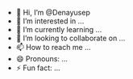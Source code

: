 - 👋 Hi, I’m @Denayusep
- 👀 I’m interested in ...
- 🌱 I’m currently learning ...
- 💞️ I’m looking to collaborate on ...
- 📫 How to reach me ...
- 😄 Pronouns: ...
- ⚡ Fun fact: ...

<!---
Denayusep/Denayusep is a ✨ special ✨ repository because its `README.md` (this file) appears on your GitHub profile.
You can click the Preview link to take a look at your changes.
--->
